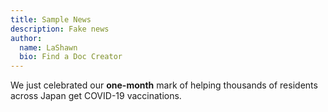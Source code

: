 ```yaml
---
title: Sample News
description: Fake news
author:
  name: LaShawn
  bio: Find a Doc Creator
---
```


We just celebrated our **one-month** mark of helping thousands of residents across Japan get COVID-19 vaccinations.
